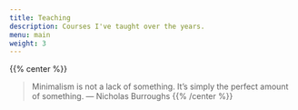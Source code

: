 ```yaml
---
title: Teaching
description: Courses I've taught over the years.
menu: main
weight: 3
---
```

{{% center %}}
> Minimalism is not a lack of something. It’s simply the perfect amount of something.
> — Nicholas Burroughs
{{% /center %}}